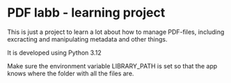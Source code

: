 # PDF labb - learning project

This is just a project to learn a lot about how to manage PDF-files, including excracting and manipulating metadata and other things.

It is developed using Python 3.12

Make sure the environment variable LIBRARY_PATH is set so that the app
knows where the folder with all the files are.
